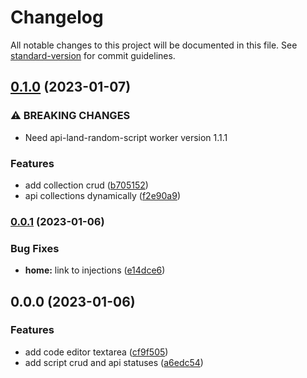 # Changelog

All notable changes to this project will be documented in this file. See [standard-version](https://github.com/conventional-changelog/standard-version) for commit guidelines.

## [0.1.0](https://github.com/robinrullo/api-land-control-center/compare/v0.0.1...v0.1.0) (2023-01-07)


### ⚠ BREAKING CHANGES

* Need api-land-random-script worker version 1.1.1

### Features

* add collection crud ([b705152](https://github.com/robinrullo/api-land-control-center/commit/b705152d8af0fa1cb3bf1d342a32a88fbd11f2d3))
* api collections dynamically ([f2e90a9](https://github.com/robinrullo/api-land-control-center/commit/f2e90a9074694ae14ff9b94df45ce2abf18e5dea))

### [0.0.1](https://github.com/robinrullo/api-land-control-center/compare/v0.0.0...v0.0.1) (2023-01-06)


### Bug Fixes

* **home:** link to injections ([e14dce6](https://github.com/robinrullo/api-land-control-center/commit/e14dce606046999e7655a7b0ed6f5d29c1c50378))

## 0.0.0 (2023-01-06)


### Features

* add code editor textarea ([cf9f505](https://github.com/robinrullo/api-land-control-center/commit/cf9f505a28af8ef6387ec77978485dffed656e61))
* add script crud and api statuses ([a6edc54](https://github.com/robinrullo/api-land-control-center/commit/a6edc549913ec7381058b7a53f5f95760ee77d7a))
